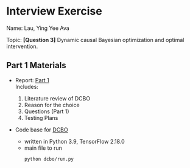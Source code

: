 # Interview Exercise

Name: Lau, Ying Yee Ava

Topic: **[Question 3]** Dynamic causal Bayesian optimization and optimal intervention.

## Part 1 Materials

- Report: [Part 1](./report_1.pdf)  
    Includes:
    1. Literature review of DCBO
    1. Reason for the choice
    1. Questions (Part 1)
    1. Testing Plans

- Code base for [DCBO](./dcbo)
    - written in Python 3.9, TensorFlow 2.18.0
    - main file to run
        ```bash 
        python dcbo/run.py
        ```
